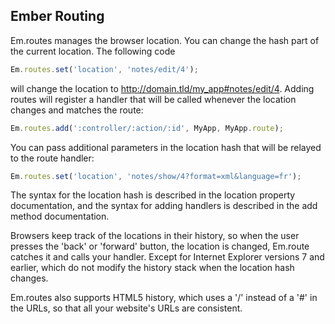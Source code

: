 Ember Routing
------------------

Em.routes manages the browser location. You can change the hash part of the
current location. The following code

```javascript
Em.routes.set('location', 'notes/edit/4');
```

will change the location to http://domain.tld/my_app#notes/edit/4. Adding
routes will register a handler that will be called whenever the location
changes and matches the route:

```javascript
Em.routes.add(':controller/:action/:id', MyApp, MyApp.route);
```

You can pass additional parameters in the location hash that will be relayed
to the route handler:

```javascript
Em.routes.set('location', 'notes/show/4?format=xml&language=fr');
```

The syntax for the location hash is described in the location property
documentation, and the syntax for adding handlers is described in the
add method documentation.

Browsers keep track of the locations in their history, so when the user
presses the 'back' or 'forward' button, the location is changed, Em.route
catches it and calls your handler. Except for Internet Explorer versions 7
and earlier, which do not modify the history stack when the location hash
changes.

Em.routes also supports HTML5 history, which uses a '/' instead of a '#'
in the URLs, so that all your website's URLs are consistent.
